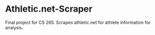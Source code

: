 # Athletic.net-Scraper
Final project for CS 265. Scrapes athletic.net for athlete information for analysis.
